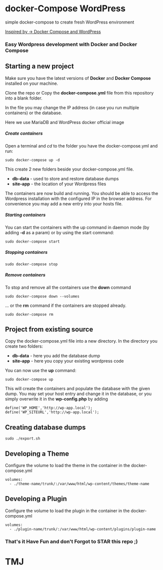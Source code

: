 # docker-Compose WordPress
simple docker-compose to create fresh WordPress environment

[Inspired by -> Docker Compose and WordPress](https://docs.docker.com/compose/wordpress/)

### Easy Wordpress development with Docker and Docker Compose

## Starting a new project

Make sure you have the latest versions of **Docker** and **Docker Compose** installed on your machine.

Clone the repo or Copy the **docker-compose.yml** file from this repository into a blank folder.

In the file you may change the IP address (in case you run multiple containers) or the database.

Here we use MariaDB and WordPress docker official image

##### Create containers

Open a terminal and *cd* to the folder you have the docker-compose.yml and run:
```
sudo docker-compose up -d
```

This create 2 new folders beside your docker-compose.yml file.
* **db-data** - used to store and restore database dumps
* **site-app** - the location of your Wordpress files

The containers are now build and running. You should be able to access the Wordpress installation with the configured IP in the browser address. For convenience you may add a new entry into your hosts file.

##### Starting containers

You can start the containers with the up command in daemon mode (by adding **-d** as a param) or by using the start command:
```
sudo docker-compose start
```

##### Stopping containers
```
sudo docker-compose stop
```

##### Remove containers

To stop and remove all the containers use the **down** command
```
sudo docker-compose down --volumes
```
... or the **rm** command if the containers are stopped already.
```
sudo docker-compose rm
```

## Project from existing source

Copy the docker-compose.yml file into a new directory. In the directory you create two folders:
* **db-data** - here you add the database dump
* **site-app** - here you copy your existing wordpress code

You can now use the **up** command:
```
sudo docker-compose up
```

This will create the containers and populate the database with the given dump. You may set your host entry and change it in the database, or you simply overwrite it in the **wp-config.php** by adding
```
define('WP_HOME','http://wp-app.local');
define('WP_SITEURL','http://wp-app.local');
```

## Creating database dumps
```
sudo ./export.sh
```

## Developing a Theme

Configure the volume to load the theme in the container in the docker-compose.yml

```
volumes:
  - ./theme-name/trunk/:/var/www/html/wp-content/themes/theme-name
```

## Developing a Plugin

Configure the volume to load the plugin in the container in the docker-compose.yml

```
volumes:
  - ./plugin-name/trunk/:/var/www/html/wp-content/plugins/plugin-name
```

### That's it Have Fun and don't Forgot to **STAR** this repo ;)

# TMJ
